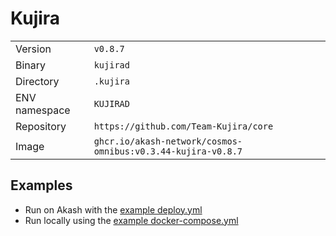 # Kujira

| | |
|---|---|
|Version|`v0.8.7`|
|Binary|`kujirad`|
|Directory|`.kujira`|
|ENV namespace|`KUJIRAD`|
|Repository|`https://github.com/Team-Kujira/core`|
|Image|`ghcr.io/akash-network/cosmos-omnibus:v0.3.44-kujira-v0.8.7`|

## Examples

- Run on Akash with the [example deploy.yml](./deploy.yml)
- Run locally using the [example docker-compose.yml](./docker-compose.yml)
